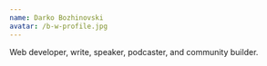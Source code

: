 ```yaml
---
name: Darko Bozhinovski
avatar: /b-w-profile.jpg
---
```


Web developer, write, speaker, podcaster, and community builder.
